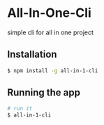 # All-In-One-Cli
simple cli for all in one project

## Installation

```bash
$ npm install -g all-in-1-cli
```

## Running the app

```bash
# run it
$ all-in-1-cli
```
